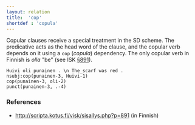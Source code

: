 ```yaml
---
layout: relation
title:  'cop'
shortdef : 'copula'
---
```


Copular clauses receive a special treatment in the SD scheme. The
predicative acts as the head word of the clause, and the copular verb
depends on it using a `cop` (*copula*) dependency. The only copular
verb in Finnish is *olla* "be" (see ISK
[§891](http://scripta.kotus.fi/visk/sisallys.php?p=891)).

<!-- TODO Distinguishing copular structures from other constructs as
well as recognizing the subject and the predicative is discussed in
Section [copulas](#sec-copulas). -->

<!-- fname:cop.pdf -->
~~~ sdparse
Huivi oli punainen . \n The_scarf was red .
nsubj:cop(punainen-3, Huivi-1)
cop(punainen-3, oli-2)
punct(punainen-3, .-4)
~~~

### References

* <http://scripta.kotus.fi/visk/sisallys.php?p=891> (in Finnish)
